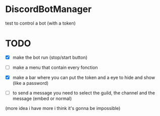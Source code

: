 # DiscordBotManager
test to control a bot (with a token)

# TODO

- [x] make the bot run (stop/start button)
- [ ] make a menu that contain every fonction
- [x] make a bar where you can put the token and a eye to hide and show (like a password)
- [ ] to send a message you need to select the guild, the channel and the message (embed or normal)


(more idea i have more i think it's gonna be impossible)
